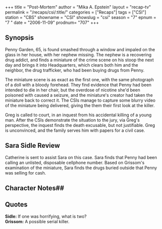 +++
title = "Post-Mortem"
author = "Mika A. Epstein"
layout = "recap-tv"
permalink = "/recaps/csi/:title/"
categories = ["Recaps"]
tags = ["CSI"]
station = "CBS"
showname = "CSI"
showslug = "csi"
season = "7"
epnum = "7 "
date = "2006-11-09"
prodnum= "707"
+++

## Synopsis

Penny Garden, 65, is found smashed through a window and impaled on the glass in her house, with her nephew missing. The nephew is a recovering drug addict, and finds a miniature of the crime scene on his stoop the next day and brings it into Headquarters, which clears both him and the neighbor, the drug trafficker, who had been buying drugs from Penny.

The miniature scene is as exact as the first one, with the same photograph of a doll with a bloody forehead. They find evidence that Penny had been intended to die in her chair, but the overdose of nicotine she'd been poisoned with caused a seizure, and the miniature's creator had taken the miniature back to correct it. The CSIs manage to capture some blurry video of the miniature being delivered, giving the them their first look at the killer.

Greg is called to court, in an inquest from his accidental killing of a young man. After the CSIs demonstrate the situation to the jury, via Greg's perspective, the inquest finds the death excusable, but not justifiable. Greg is unconvinced, and the family serves him with papers for a civil case.

## Sara Sidle Review

Catherine is sent to assist Sara on this case. Sara finds that Penny had been calling an unlisted, disposable cellphone number. Based on Grissom's examination of the miniature, Sara finds the drugs buried outside that Penny was selling for cash.

## Character Notes## 

## Quotes

**Sidle:** If one was horrifying, what is two?  
**Grissom:** A possible serial killer.

